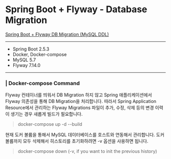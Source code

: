 # Spring Boot + Flyway - Database Migration

[Spring Boot + Flyway DB Migration (MySQL DDL)](https://medium.com/taekwon-v/spring-boot-flyway-db-migration-mysql-ddl-4e649bda7f45)

---

- Spring Boot 2.5.3
- Docker, Docker-compose
- MySQL 5.7
- Flyway 7.14.0

---

### | Docker-compose Command

Flyway 컨테이너를 띄워서 DB Migration 하지 않고 Spring 애플리케이션에서 Flyway 의존성을 통해 DB Migration을 처리합니다. 따라서 Spring Application
Resource에서 관리하는 Flyway Migrations 파일이 추가, 수정, 삭제 등의 변경 이력이 생기는 경우 새롭게 빌드가 필요합니다.

> docker-compose up -d --build

현재 도커 볼륨을 통해서 MySQL 데이터베이스를 호스트와 연동해서 관리합니다. 도커 볼륨까지 모두 삭제해서 히스토리를 초기화하려면 -v 옵션을 사용하면 됩니다.

> docker-compose down (-v, if you want to init the previous history)

